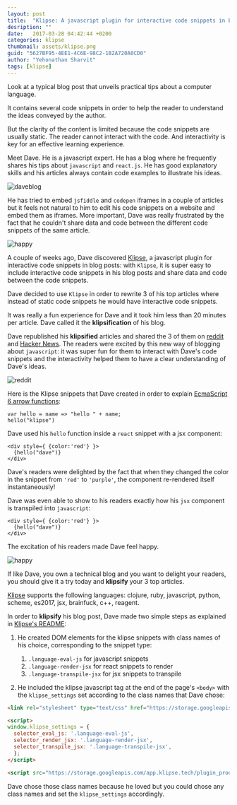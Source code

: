 ```yaml
---
layout: post
title:  "Klipse: A javascript plugin for interactive code snippets in blog posts"
desription: ""
date:   2017-03-28 04:42:44 +0200
categories: klipse
thumbnail: assets/klipse.png
guid: "5627BF95-4EE1-4C6E-98C2-1B2A720A0CD0"
author: "Yehonathan Sharvit"
tags: [klipse]
---
```



Look at a typical blog post that unveils practical tips about a computer language.

It contains several code snippets in order to help the reader to understand the ideas conveyed by the author.

But the clarity of the content is limited because the code snippets are usually static. The reader cannot interact with the code. And interactivity is key for an effective learning experience.


Meet Dave. He is a javascript expert. He has a blog where he frequently shares his tips about `javascript` and `react.js`. He has good explanatory skills and his articles always contain code examples to illustrate his ideas.

![daveblog](/assets/daveblog.png)

He has tried to embed `jsfiddle` and `codepen` iframes in a couple of articles but it feels not natural to him to edit his code snippets on a website and embed them as iframes. More important, Dave was really frustrated by the fact that he couldn't share data and code between the different code snippets of the same article.

![happy](/assets/emoji-frustrated.jpg)

A couple of weeks ago, Dave discovered [Klipse][klipse-github], a javascript plugin for interactive code snippets in blog posts: with `Klipse`, it is super easy to include interactive code snippets in his blog posts and share data and code between the code snippets. 

Dave decided to use `Klipse` in order to rewrite 3 of his top articles where instead of static code snippets he would have interactive code snippets. 

It was really a fun experience for Dave and it took him less than 20 minutes per article. Dave called it the **klipsification** of his blog.

Dave republished his **klipsified** articles and shared the 3 of them on [reddit](https://www.reddit.com/r/javascript/) and [Hacker News](https://news.ycombinator.com/). The readers were excited by this new way of blogging about `javascript`: it was super fun for them to interact with Dave's code snippets and the interactivity helped them to have a clear understanding of Dave's ideas. 

![reddit](/assets/reddit.jpg)


Here is the Klipse snippets that Dave created in order to explain [EcmaScript 6 arrow functions](https://developer.mozilla.org/en/docs/Web/JavaScript/Reference/Functions/Arrow_functions):


~~~klipse-eval-js
var hello = name => "hello " + name;
hello("klipse")
~~~


Dave used his `hello` function inside a `react` snippet with a jsx component:

~~~render-jsx
<div style={ {color:'red'} }>
  {hello("dave")}
</div>
~~~

Dave's readers were delighted by the fact that when they changed the color in the snippet from `'red'` to `'purple'`, the component re-rendered itself instantaneously!

Dave was even able to show to his readers exactly how his `jsx` component is transpiled into `javascript`:

~~~transpile-jsx
<div style={ {color:'red'} }>
  {hello("dave")}
</div>
~~~


The excitation of his readers made Dave feel happy.

![happy](/assets/emoji-happy.jpg)


If like Dave, you own a technical blog and you want to delight your readers, you should give it a try today and **klipsify** your 3 top articles.

[Klipse][klipse-github] supports the following languages: clojure, ruby, javascript, python, scheme, es2017, jsx, brainfuck, c++, reagent.

In order to **klipsify** his blog post, Dave made two simple steps as explained in [Klipse's README][klipse-github]:

1. He created DOM elements for the klipse snippets with class names of his choice, corresponding to the snippet type:
   1. `.language-eval-js` for javascript snippets
   2. `.language-render-jsx` for react snippets to render
   3. `.language-transpile-jsx` for jsx snippets to transpile
   
2. He included the klipse javascript tag at the end of the page's `<body>` with the `klipse_settings` set according to the class names that Dave chose:

~~~html
<link rel="stylesheet" type="text/css" href="https://storage.googleapis.com/app.klipse.tech/css/codemirror.css">

<script>
window.klipse_settings = {
  selector_eval_js: '.language-eval-js',
  selector_render_jsx: '.language-render-jsx',
  selector_transpile_jsx: '.language-transpile-jsx',
  };
</script>

<script src="https://storage.googleapis.com/app.klipse.tech/plugin_prod/js/klipse_plugin.min.js"></script>
~~~

Dave chose those class names because he loved but you could chose any class names and set the `klipse_settings` accordingly.
   



<script src="https://cdnjs.cloudflare.com/ajax/libs/react/15.4.1/react-with-addons.js"></script>
<script src="https://cdnjs.cloudflare.com/ajax/libs/react/15.4.1/react-dom.js"></script>


[klipse-github]: https://github.com/viebel/klipse

